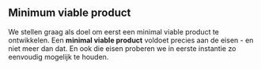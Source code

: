 ## Minimum viable product

We stellen graag als doel om eerst een minimal viable product te ontwikkelen. Een **minimal viable product** voldoet precies aan de eisen - en niet meer dan dat. En ook die eisen proberen we in eerste instantie zo eenvoudig mogelijk te houden.


